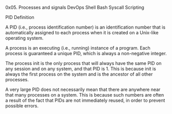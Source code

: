 0x05. Processes and signals
DevOps
Shell
Bash
Syscall
Scripting

PID Definition


A PID (i.e., process identification number) is an identification number that is automatically assigned to each process when it is created on a Unix-like operating system.

A process is an executing (i.e., running) instance of a program. Each process is guaranteed a unique PID, which is always a non-negative integer.

The process init is the only process that will always have the same PID on any session and on any system, and that PID is 1. This is because init is always the first process on the system and is the ancestor of all other processes.

A very large PID does not necessarily mean that there are anywhere near that many processes on a system. This is because such numbers are often a result of the fact that PIDs are not immediately reused, in order to prevent possible errors.
